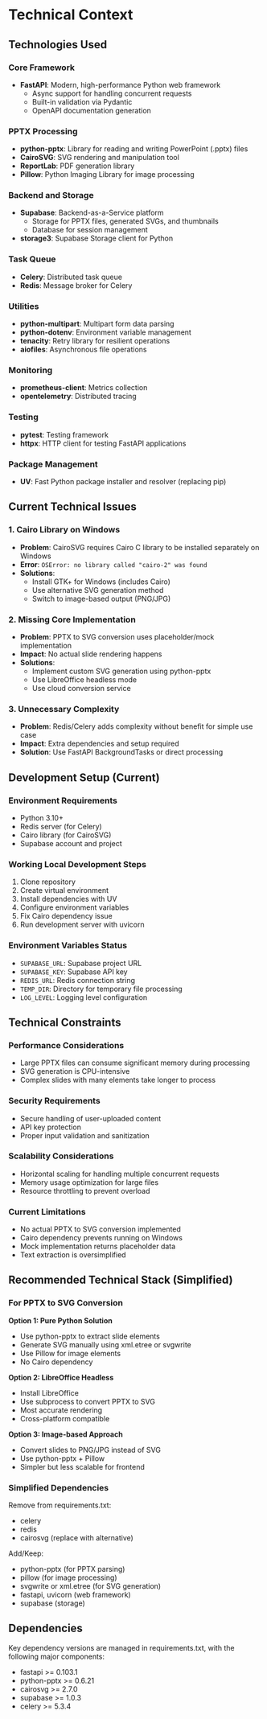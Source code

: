 # Technical Context

## Technologies Used

### Core Framework
- **FastAPI**: Modern, high-performance Python web framework
  - Async support for handling concurrent requests
  - Built-in validation via Pydantic
  - OpenAPI documentation generation

### PPTX Processing
- **python-pptx**: Library for reading and writing PowerPoint (.pptx) files
- **CairoSVG**: SVG rendering and manipulation tool
- **ReportLab**: PDF generation library
- **Pillow**: Python Imaging Library for image processing

### Backend and Storage
- **Supabase**: Backend-as-a-Service platform
  - Storage for PPTX files, generated SVGs, and thumbnails
  - Database for session management
- **storage3**: Supabase Storage client for Python

### Task Queue
- **Celery**: Distributed task queue
- **Redis**: Message broker for Celery

### Utilities
- **python-multipart**: Multipart form data parsing
- **python-dotenv**: Environment variable management
- **tenacity**: Retry library for resilient operations
- **aiofiles**: Asynchronous file operations

### Monitoring
- **prometheus-client**: Metrics collection
- **opentelemetry**: Distributed tracing

### Testing
- **pytest**: Testing framework
- **httpx**: HTTP client for testing FastAPI applications

### Package Management
- **UV**: Fast Python package installer and resolver (replacing pip)

## Current Technical Issues

### 1. Cairo Library on Windows
- **Problem**: CairoSVG requires Cairo C library to be installed separately on Windows
- **Error**: `OSError: no library called "cairo-2" was found`
- **Solutions**:
  - Install GTK+ for Windows (includes Cairo)
  - Use alternative SVG generation method
  - Switch to image-based output (PNG/JPG)

### 2. Missing Core Implementation
- **Problem**: PPTX to SVG conversion uses placeholder/mock implementation
- **Impact**: No actual slide rendering happens
- **Solutions**:
  - Implement custom SVG generation using python-pptx
  - Use LibreOffice headless mode
  - Use cloud conversion service

### 3. Unnecessary Complexity
- **Problem**: Redis/Celery adds complexity without benefit for simple use case
- **Impact**: Extra dependencies and setup required
- **Solution**: Use FastAPI BackgroundTasks or direct processing

## Development Setup (Current)

### Environment Requirements
- Python 3.10+
- Redis server (for Celery)
- Cairo library (for CairoSVG)
- Supabase account and project

### Working Local Development Steps
1. Clone repository
2. Create virtual environment
3. Install dependencies with UV
4. Configure environment variables
5. Fix Cairo dependency issue
6. Run development server with uvicorn

### Environment Variables Status
- `SUPABASE_URL`: Supabase project URL
- `SUPABASE_KEY`: Supabase API key
- `REDIS_URL`: Redis connection string
- `TEMP_DIR`: Directory for temporary file processing
- `LOG_LEVEL`: Logging level configuration

## Technical Constraints

### Performance Considerations
- Large PPTX files can consume significant memory during processing
- SVG generation is CPU-intensive
- Complex slides with many elements take longer to process

### Security Requirements
- Secure handling of user-uploaded content
- API key protection
- Proper input validation and sanitization

### Scalability Considerations
- Horizontal scaling for handling multiple concurrent requests
- Memory usage optimization for large files
- Resource throttling to prevent overload

### Current Limitations
- No actual PPTX to SVG conversion implemented
- Cairo dependency prevents running on Windows
- Mock implementation returns placeholder data
- Text extraction is oversimplified

## Recommended Technical Stack (Simplified)

### For PPTX to SVG Conversion
**Option 1: Pure Python Solution**
- Use python-pptx to extract slide elements
- Generate SVG manually using xml.etree or svgwrite
- Use Pillow for image elements
- No Cairo dependency

**Option 2: LibreOffice Headless**
- Install LibreOffice
- Use subprocess to convert PPTX to SVG
- Most accurate rendering
- Cross-platform compatible

**Option 3: Image-based Approach**
- Convert slides to PNG/JPG instead of SVG
- Use python-pptx + Pillow
- Simpler but less scalable for frontend

### Simplified Dependencies
Remove from requirements.txt:
- celery
- redis
- cairosvg (replace with alternative)

Add/Keep:
- python-pptx (for PPTX parsing)
- pillow (for image processing)
- svgwrite or xml.etree (for SVG generation)
- fastapi, uvicorn (web framework)
- supabase (storage)

## Dependencies
Key dependency versions are managed in requirements.txt, with the following major components:
- fastapi >= 0.103.1
- python-pptx >= 0.6.21
- cairosvg >= 2.7.0
- supabase >= 1.0.3
- celery >= 5.3.4 